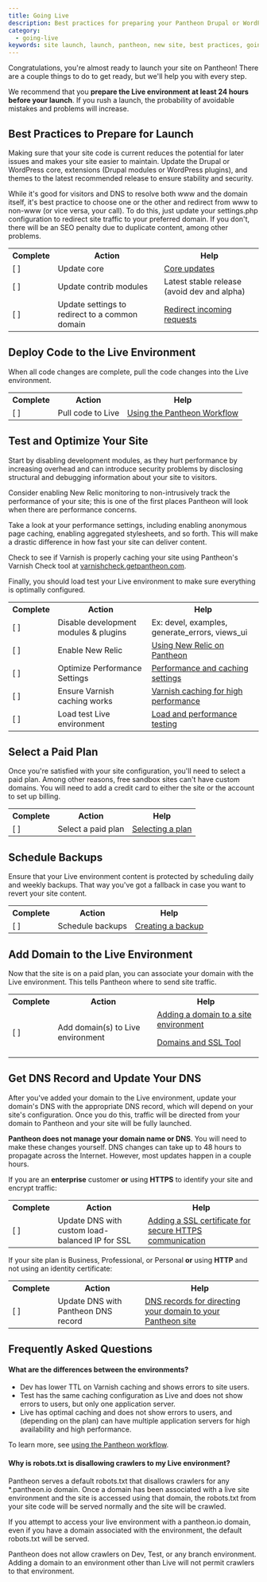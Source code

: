 ```yaml
---
title: Going Live
description: Best practices for preparing your Pantheon Drupal or WordPress site launch.
category:
  - going-live
keywords: site launch, launch, pantheon, new site, best practices, going live
---
```

Congratulations, you're almost ready to launch your site on Pantheon! There are a couple things to do to get ready, but we'll help you with every step.

We recommend that you **prepare the Live environment at least 24 hours before your launch**. If you rush a launch,  the probability of avoidable mistakes and problems will increase.

## Best Practices to Prepare for Launch

Making sure that your site code is current reduces the potential for later issues and makes your site easier to maintain. Update the Drupal or WordPress core, extensions (Drupal modules or WordPress plugins), and themes to the latest recommended release to ensure stability and security.

While it's good for visitors and DNS to resolve both www and the domain itself, it's best practice to choose one or the other and redirect from www to non-www (or vice versa, your call). To do this, just update your settings.php configuration to redirect site traffic to your preferred domain. If you don't, there will be an SEO penalty due to duplicate content, among other problems.

<table class=table>
<tbody>
		<tr>
			<th class="complete">Complete</th>
			<th class="action">Action</th>
			<th class="help">Help</th>
		</tr>
		<tr>
			<td class="complete">[ ]</td>
			<td class="action">Update core</td>
			<td class="help"><a href="/docs/articles/sites/code/applying-upstream-updates/">Core updates</a></td>
		</tr>
		<tr>
			<td class="complete">[ ]</td>
			<td class="action">Update contrib modules</td>
			<td>Latest stable release (avoid dev and alpha)</td>
		</tr>
		<tr>
			<td class="complete">[ ]</td>
			<td class="action">Update settings to redirect to a common domain</td>
			<td class="help"><a href="/docs/articles/sites/code/redirect-incoming-requests/#redirect-to-a-common-domain">Redirect incoming requests</a></td>
		</tr>
	</tbody>
	</table>

## Deploy Code to the Live Environment

When all code changes are complete, pull the code changes into the Live environment.

<table class=table>
<tbody>
		<tr>
			<th class="complete">Complete</th>
			<th class="action">Action</th>
			<th class="help">Help</th>
		</tr>
		<tr>
			<td class="complete">[ ]</td>
			<td class="action">Pull code to Live</td>
			<td class="help"><a href="/docs/articles/sites/code/using-the-pantheon-workflow/">Using the Pantheon Workflow</a></td>
		</tr>
	</tbody>
	</table>

## Test and Optimize Your Site

Start by disabling development modules, as they hurt performance by increasing overhead and can introduce security problems by disclosing structural and debugging information about your site to visitors.

Consider enabling New Relic monitoring to non-intrusively track the performance of your site; this is one of the first places Pantheon will look when there are performance concerns.

Take a look at your performance settings, including enabling anonymous page caching, enabling aggregated stylesheets, and so forth. This will make a drastic difference in how fast your site can deliver content.

Check to see if Varnish is properly caching your site using Pantheon's Varnish Check tool at [varnishcheck.getpantheon.com](http://varnishcheck.getpantheon.com/).

Finally, you should load test your Live environment to make sure everything is optimally configured.

<table class=table>
<tbody>
		<tr>
			<th class="complete">Complete</th>
			<th class="action">Action</th>
			<th class="help">Help</th>
		</tr>
		<tr>
			<td class="complete">[ ]</td>
			<td class="action">Disable development modules &amp; plugins</td>
			<td>Ex: devel, examples, generate_errors, views_ui</td>
		</tr>
		<tr>
			<td class="complete">[ ]</td>
			<td class="action">Enable New Relic</td>
			<td class="help"><a href="/docs/articles/sites/newrelic/new-relic-performance-analysis/">Using New Relic on Pantheon</a></td>
		</tr>
		<tr>
			<td class="complete">[ ]</td>
			<td class="action">Optimize Performance Settings</td>
			<td class="help"><a href="/docs/articles/drupal/drupal-s-performance-and-caching-settings/">Performance and caching settings</a></td>
		</tr>
		<tr>
			<td class="complete">[ ]</td>
			<td class="action">Ensure Varnish caching works</td>
			<td class="help"><a href="/docs/articles/sites/varnish/">Varnish caching for high performance</a></td>
		</tr>
					<tr>
			<td class="complete">[ ]</td>
			<td class="action">Load test Live environment</td>
			<td class="help"><a href="/docs/articles/load-and-performance-testing/">Load and performance testing</a></td>
		</tr>
	</tbody>
	</table>

## Select a Paid Plan

Once you're satisfied with your site configuration, you'll need to select a paid plan. Among other reasons, free sandbox sites can't have custom domains. You will need to add a credit card to either the site or the account to set up billing.

<table class=table>
<tbody>
		<tr>
			<th class="complete">Complete</th>
			<th class="action">Action</th>
			<th class="help">Help</th>
		</tr>
		<tr>
			<td class="complete">[ ]</td>
			<td class="action">Select a paid plan</td>
			<td class="help"><a href="/docs/articles/sites/settings/selecting-a-plan/">Selecting a plan</a></td>
		</tr>
	</tbody>
	</table>

## Schedule Backups

Ensure that your Live environment content is protected by scheduling daily and weekly backups. That way you've got a fallback in case you want to revert your site content.

<table class=table>
<tbody>
		<tr>
			<th class="complete">Complete</th>
			<th class="action">Action</th>
			<th class="help">Help</th>
		</tr>
		<tr>
			<td class="complete">[ ]</td>
			<td class="action">Schedule backups</td>
			<td class="help"><a href="/docs/articles/sites/backups/backup-creation">Creating a backup</a></td>
		</tr>
	</tbody>
	</table>

## Add Domain to the Live Environment

Now that the site is on a paid plan, you can associate your domain with the Live environment. This tells Pantheon where to send site traffic.

<table class=table>
<tbody>
		<tr>
			<th class="complete">Complete</th>
			<th class="action">Action</th>
			<th class="help">Help</th>
		</tr>
		<tr>
			<td class="complete">[ ]</td>
			<td class="action">Add domain(s) to Live environment</td>
			<td class="help"><a href="/docs/articles/sites/domains/adding-a-domain-to-a-site-environment/">Adding a domain to a site environment</a><p>
      <a href="/docs/articles/sites/domains/">Domains and SSL Tool</a></td>
		</tr>
	</tbody>
	</table>

## Get DNS Record and Update Your DNS

After you've added your domain to the Live environment, update your domain's DNS with the appropriate DNS record, which will depend on your site's configuration. Once you do this, traffic will be directed from your domain to Pantheon and your site will be fully launched.

**Pantheon does not manage your domain name or DNS**. You will need to make these changes yourself. DNS changes can take up to 48 hours to propagate across the Internet. However, most updates happen in a couple hours.

If you are an **enterprise** customer **or** using **HTTPS** to identify your site and encrypt traffic:

<table class=table>
<tbody>
		<tr>
			<th class="complete">Complete</th>
			<th class="action">Action</th>
			<th class="help">Help</th>
		</tr>
		<tr>
			<td class="complete">[ ]</td>
			<td class="action">Update DNS with custom load-balanced IP for SSL</td>
			<td class="help"><a href="/docs/articles/sites/domains/adding-a-ssl-certificate-for-secure-https-communication/">Adding a SSL certificate for secure HTTPS communication</a></td>
		</tr>
	</tbody>
	</table>

If your site plan is Business, Professional, or Personal **or** using **HTTP** and not using an identity certificate:

<table class=table>
<tbody>
		<tr>
			<th class="complete">Complete</th>
			<th class="action">Action</th>
			<th class="help">Help</th>
		</tr>
		<tr>
			<td class="complete">[ ]</td>
			<td class="action">Update DNS with Pantheon DNS record</td>
			<td><a href="/docs/articles/sites/domains/dns-records-for-directing-your-domain-to-your-pantheon-site/">DNS records for directing your domain to your Pantheon site</a></td>
		</tr>
	</tbody>
	</table>

## Frequently Asked Questions

#### What are the differences between the environments?

- Dev has lower TTL on Varnish caching and shows errors to site users.
- Test has the same caching configuration as Live and does not show errors to users, but only one application server.
- Live has optimal caching and does not show errors to users, and (depending on the plan) can have multiple application servers for high availability and high performance.

To learn more, see [using the Pantheon workflow](/docs/articles/sites/code/using-the-pantheon-workflow/).

#### Why is robots.txt is disallowing crawlers to my Live environment?

Pantheon serves a default robots.txt that disallows crawlers for any \*.pantheon.io domain. Once a domain has been associated with a live site environment and the site is accessed using that domain, the robots.txt from your site code will be served normally and the site will be crawled.

If you attempt to access your live environment with a pantheon.io domain, even if you have a domain associated with the environment, the default robots.txt will be served.

Pantheon does not allow crawlers on Dev, Test, or any branch environment. Adding a domain to an environment other than Live will not permit crawlers to that environment.
